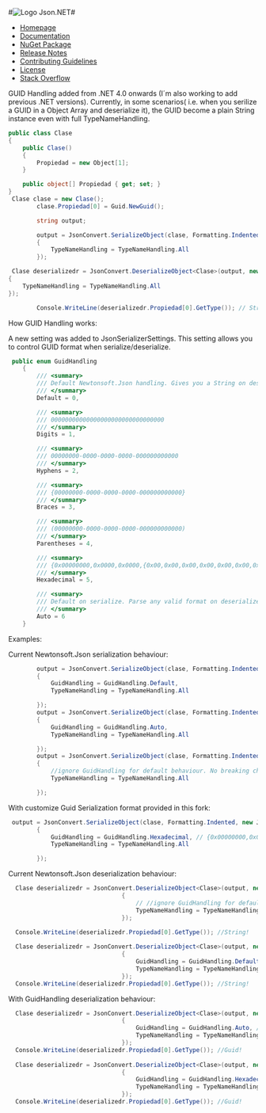 #![Logo](Doc/icons/logo.jpg) Json.NET#

- [Homepage](http://www.newtonsoft.com/json)
- [Documentation](http://www.newtonsoft.com/json/help)
- [NuGet Package](https://www.nuget.org/packages/Newtonsoft.Json)
- [Release Notes](https://github.com/JamesNK/Newtonsoft.Json/releases)
- [Contributing Guidelines](CONTRIBUTING.md)
- [License](LICENSE.md)
- [Stack Overflow](http://stackoverflow.com/questions/tagged/json.net)

GUID Handling added from .NET 4.0 onwards (I´m also working to add previous .NET versions). Currently, in some scenarios( i.e. when you serilize a GUID in a Object Array and deserialize it), the GUID become a plain String instance even with full TypeNameHandling.

```c#
public class Clase
{
    public Clase()
    {
        Propiedad = new Object[1];
    }

    public object[] Propiedad { get; set; }
}
 Clase clase = new Clase();    
        clase.Propiedad[0] = Guid.NewGuid();

        string output;

        output = JsonConvert.SerializeObject(clase, Formatting.Indented, new JsonSerializerSettings
        {
            TypeNameHandling = TypeNameHandling.All
        });

 Clase deserializedr = JsonConvert.DeserializeObject<Clase>(output, new JsonSerializerSettings
{
    TypeNameHandling = TypeNameHandling.All
});

        Console.WriteLine(deserializedr.Propiedad[0].GetType()); // String!!!!
```

How GUID Handling works:

A new setting was added to JsonSerializerSettings. This setting allows you to control GUID format when serialize/deserialize.

```c#
 public enum GuidHandling
    {
        /// <summary>
        /// Default Newtonsoft.Json handling. Gives you a String on deserilize in some scenarios.
        /// </summary>
        Default = 0,

        /// <summary>
        /// 00000000000000000000000000000000
        /// </summary>
        Digits = 1,

        /// <summary>
        /// 00000000-0000-0000-0000-000000000000
        /// </summary>
        Hyphens = 2,

        /// <summary>
        /// {00000000-0000-0000-0000-000000000000}
        /// </summary>
        Braces = 3,

        /// <summary>
        /// (00000000-0000-0000-0000-000000000000)
        /// </summary>
        Parentheses = 4,

        /// <summary>
        /// {0x00000000,0x0000,0x0000,{0x00,0x00,0x00,0x00,0x00,0x00,0x00,0x00}}
        /// </summary>
        Hexadecimal = 5,

        /// <summary>
        /// Default on serialize. Parse any valid format on deserialize and gives you GUID instance instead String.
        /// </summary>
        Auto = 6
    }
```
Examples:

Current Newtonsoft.Json serialization behaviour:
```c#
        output = JsonConvert.SerializeObject(clase, Formatting.Indented, new JsonSerializerSettings
        {
            GuidHandling = GuidHandling.Default,
            TypeNameHandling = TypeNameHandling.All

        });
        output = JsonConvert.SerializeObject(clase, Formatting.Indented, new JsonSerializerSettings
        {
            GuidHandling = GuidHandling.Auto,
            TypeNameHandling = TypeNameHandling.All

        });
        output = JsonConvert.SerializeObject(clase, Formatting.Indented, new JsonSerializerSettings
        {   
            //ignore GuidHandling for default behaviour. No breaking changes!
            TypeNameHandling = TypeNameHandling.All

        });
```
With customize Guid Serialization format provided in this fork:

```c#
 output = JsonConvert.SerializeObject(clase, Formatting.Indented, new JsonSerializerSettings
        {
            GuidHandling = GuidHandling.Hexadecimal, // {0x00000000,0x0000,0x0000,{0x00,0x00,0x00,0x00,0x00,0x00,0x00,0x00}} format in JSON
            TypeNameHandling = TypeNameHandling.All

        });
```

Current Newtonsoft.Json deserialization behaviour:

```c#
  Clase deserializedr = JsonConvert.DeserializeObject<Clase>(output, new JsonSerializerSettings
                                {
                                    // //ignore GuidHandling for default behaviour. No breaking changes!
                                    TypeNameHandling = TypeNameHandling.All
                                });

  Console.WriteLine(deserializedr.Propiedad[0].GetType()); //String!
        
  Clase deserializedr = JsonConvert.DeserializeObject<Clase>(output, new JsonSerializerSettings
                                {
                                    GuidHandling = GuidHandling.Default,
                                    TypeNameHandling = TypeNameHandling.All
                                });
  Console.WriteLine(deserializedr.Propiedad[0].GetType()); //String!
```
With GuidHandling deserialization behaviour:
```c#
  Clase deserializedr = JsonConvert.DeserializeObject<Clase>(output, new JsonSerializerSettings
                                {
                                    GuidHandling = GuidHandling.Auto, //acepts any valid Guid format
                                    TypeNameHandling = TypeNameHandling.All
                                });
  Console.WriteLine(deserializedr.Propiedad[0].GetType()); //Guid!
  
  Clase deserializedr = JsonConvert.DeserializeObject<Clase>(output, new JsonSerializerSettings
                                {
                                    GuidHandling = GuidHandling.Hexadecimal, //faster than Auto; throws exception if JSON does not meet hexadecial format
                                    TypeNameHandling = TypeNameHandling.All
                                });
  Console.WriteLine(deserializedr.Propiedad[0].GetType()); //Guid! 
```
